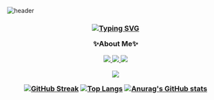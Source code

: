 <!-- Header Content -->
![header](https://capsule-render.vercel.app/api?type=soft&color=gradient&customColorList=27&height=200&section=header&text=TaeJin%20Kim&fontSize=90&fontAlign=50&fontAlignY=40&desc=AI%20developer&descSize=30&descAlignY=75&animation=fadeIn)

  <h3 align="center"><a href="https://git.io/typing-svg"><img src="https://readme-typing-svg.herokuapp.com?font=Fira+Code&pause=1000&center=true&vCenter=true&random=false&width=600&lines=%F0%9F%91%8B+Hello+World!+This+is+Tae+Jin+Kim!" alt="Typing SVG" /></a>


<p align="center">
✨About Me✨

<p align="center">
</a>
    <a href="https://www.instagram.com/taejinjinjarraaa/">
    <img src="https://img.shields.io/badge/follow_Private_Instagram-E4405F?style=social&logo=Instagram&link=https://www.instagram.com/"/>
    <a href="https://www.instagram.com/dev.jjara//">
    <img src="https://img.shields.io/badge/follow_dev_Instagram-E4405F?style=social&logo=Instagram&link=https://www.instagram.com/"/>
    <a href="https://blog.naver.com/jjarajjara1903">
    <img src="https://img.shields.io/badge/follow_Blog-2DB400?style=social&logo=Naver">
  </a>
</p>


<img src="https://img.shields.io/badge/python-3670A0?style=flat-square&logo=Python&logoColor=ffdd54"/>


[![GitHub Streak](https://streak-stats.demolab.com?user=jjarajjara&theme=dark&hide_border=true)](https://git.io/streak-stats) [![Top Langs](https://github-readme-stats.vercel.app/api/top-langs/?username=jjarajjara)](https://github.com/anuraghazra/github-readme-stats) [![Anurag's GitHub stats](https://github-readme-stats.vercel.app/api?username=jjarajjara)](https://github.com/anuraghazra/github-readme-stats)
